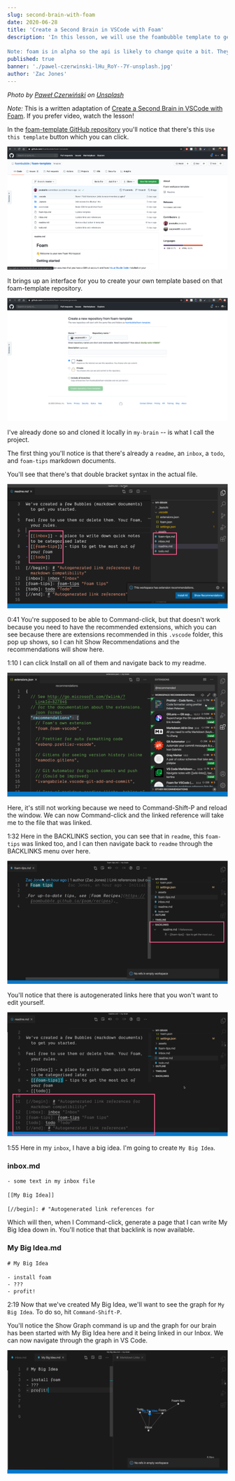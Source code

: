 ```yaml
---
slug: second-brain-with-foam
date: 2020-06-28
title: 'Create a Second Brain in VSCode with Foam'
description: 'In this lesson, we will use the foambubble template to get started building a second brain in VSCode. The template includes a number of extensions. The primary extention is foam itself which generates links between notes that you write similar to the popular personal knowledge management service Roam Research.

Note: foam is in alpha so the api is likely to change quite a bit. They project that they have implemented 10% of the features currently roadmapped.'
published: true
banner: './pawel-czerwinski-lHu_RoY--7Y-unsplash.jpg'
author: 'Zac Jones' 
---
```

_Photo by [Paweł Czerwiński](https://unsplash.com/@pawel_czerwinski?utm_source=unsplash&amp;utm_medium=referral&amp;utm_content=creditCopyText) on [Unsplash](https://unsplash.com/s/photos/foam?utm_source=unsplash&utm_medium=referral&utm_content=creditCopyText)_

*Note:* This is a written adaptation of [Create a Second Brain in VSCode with Foam](https://egghead.io/lessons/vs-code-create-a-second-brain-in-vscode-with-foam?af=9r2pzd). If you prefer video, watch the lesson!

In the [foam-template GitHub repository](https://github.com/foambubble/foam-template) you'll notice that there's this `Use this template` button which you can click. 

![foam template repository](./foam-template.png)

It brings up an interface for you to create your own template based on that foam-template repository. 

![create project from foam template](./create-foam-project.png)

I've already done so and cloned it locally in `my-brain` -- is what I call the project.

The first thing you'll notice is that there's already a `readme`, an `inbox`, a `todo`, and `foam-tips` markdown documents. 

You'll see that there's that double bracket syntax in the actual file.

![foam project is open in VSCode](./project-start.png)

0:41 You're supposed to be able to Command-click, but that doesn't work because you need to have the recommended extensions, which you can see because there are extensions recommended in this `.vscode` folder, this pop up shows, so I can hit Show Recommendations and the recommendations will show here.

1:10 I can click Install on all of them and navigate back to my readme. 

![recommended extensions are shown](./install-extensions.png)

Here, it's still not working because we need to Command-Shift-P and reload the window. We can now Command-click and the linked reference will take me to the file that was linked.

1:32 Here in the BACKLINKS section, you can see that in `readme`, this `foam-tips` was linked too, and I can then navigate back to `readme` through the BACKLINKS menu over here. 

![backlinks section shown](./backlinks.png)

You'll notice that there is autogenerated links here that you won't want to edit yourself.

![auto generated links](./autogenerated-links.png)

1:55 Here in my `inbox`, I have a big idea. I'm going to create `My Big Idea`.

### inbox.md
```
- some text in my inbox file

[[My Big Idea]]

[//begin]: # "Autogenerated link references for
```

Which will then, when I Command-click, generate a page that I can write My Big Idea down in. You'll notice that that backlink is now available.

### My Big Idea.md
```
# My Big Idea

- install foam
- ???
- profit!
```

2:19 Now that we've created My Big Idea, we'll want to see the graph for `My Big Idea`. To do so, hit `Command-Shift-P`. 

You'll notice the Show Graph command is up and the graph for our brain has been started with My Big Idea here and it being linked in our Inbox. We can now navigate through the graph in VS Code.

![graph of notes](./graph.png)